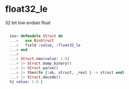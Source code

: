 # float32_le

32 bit low endian float

```elixir

  iex> defmodule Struct do
  ...>   use BinStruct
  ...>   field :value, :float32_le
  ...> end
  ...>
  ...> Struct.new(value: 1.0)
  ...> |> Struct.dump_binary()
  ...> |> Struct.parse()
  ...> |> then(fn {:ok, struct, _rest } -> struct end)
  ...> |> Struct.decode()
  %{ value: 1.0 }

```
